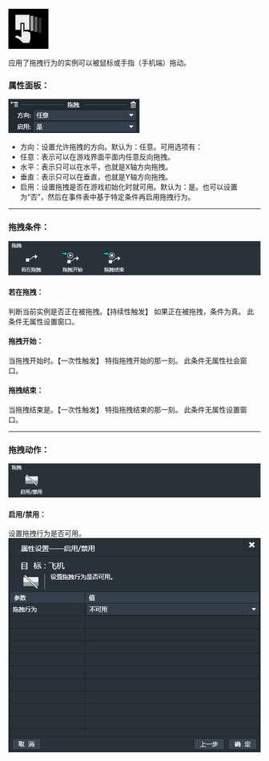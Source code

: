 ![](564d7e8d64902.png)

应用了拖拽行为的实例可以被鼠标或手指（手机端）拖动。

### 属性面板：
![](56331c9e8e7f0.png)
- 方向：设置允许拖拽的方向。默认为：任意。可用选项有：
 - 任意：表示可以在游戏界面平面内任意反向拖拽。
 - 水平：表示只可以在水平，也就是X轴方向拖拽。
 - 垂直：表示只可以在垂直，也就是Y轴方向拖拽。
- 启用：设置拖拽是否在游戏初始化时就可用。默认为：是。也可以设置为“否”，然后在事件表中基于特定条件再启用拖拽行为。

------------

### 拖拽条件：
![](56331c9ea106b.png)
#### 若在拖拽：
判断当前实例是否正在被拖拽。【持续性触发】
如果正在被拖拽，条件为真。
此条件无属性设置窗口。

#### 拖拽开始：
当拖拽开始时。【一次性触发】
特指拖拽开始的那一刻。
此条件无属性社会窗口。

#### 拖拽结束：
当拖拽结束是。【一次性触发】
特指拖拽结束的那一刻。
此条件无属性设置窗口。

------------

### 拖拽动作：
![](56331c9e4e8f4.png)
#### 启用/禁用：
设置拖拽行为是否可用。
![](56331c9e75218.png)